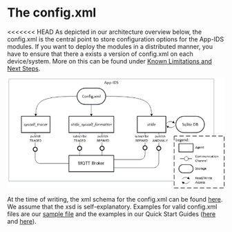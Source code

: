 # The config.xml

<<<<<<< HEAD
As depicted in our architecture overview below, the config.xml is the central point to store configuration options for the App-IDS modules. If you want to deploy the modules in a distributed manner, you have to ensure that there a exists a version of config.xml on each device/system. More on this can be found under [Known Limitations and Next Steps](Limitations.md).

![App-IDS Architecture Overview](figures/App-IDS_Architecture_BlockDiagram.jpg)

At the time of writing, the xml schema for the config.xml can be found [here](../src/xml_validation/configuration_file.xsd). We assume that the xsd is self-explanatory. Examples for valid config.xml files are our [sample file](../src/config.xml) and the examples in our Quick Start Guides ([here](QuickStart_Kuksa.md) and [here](QuickStart_Ubuntu.md)).
